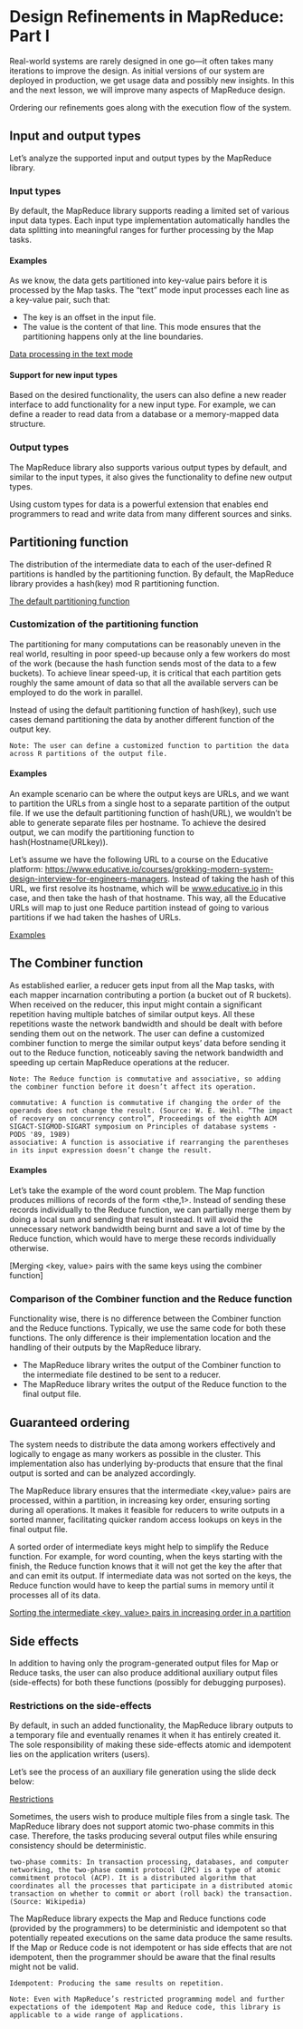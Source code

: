 # Design Refinements in MapReduce: Part I
Real-world systems are rarely designed in one go—it often takes many iterations to improve the design. As initial versions of our system are deployed in production, we get usage data and possibly new insights. In this and the next lesson, we will improve many aspects of MapReduce design.

Ordering our refinements goes along with the execution flow of the system.

## Input and output types
Let’s analyze the supported input and output types by the MapReduce library.

### Input types
By default, the MapReduce library supports reading a limited set of various input data types. Each input type implementation automatically handles the data splitting into meaningful ranges for further processing by the Map tasks.

#### Examples
As we know, the data gets partitioned into key-value pairs before it is processed by the Map tasks. The “text” mode input processes each line as a key-value pair, such that:

- The key is an offset in the input file.
- The value is the content of that line.
This mode ensures that the partitioning happens only at the line boundaries.

[Data processing in the text mode](./textmode.png)

#### Support for new input types
Based on the desired functionality, the users can also define a new reader interface to add functionality for a new input type. For example, we can define a reader to read data from a database or a memory-mapped data structure.

### Output types
The MapReduce library also supports various output types by default, and similar to the input types, it also gives the functionality to define new output types.

Using custom types for data is a powerful extension that enables end programmers to read and write data from many different sources and sinks.


## Partitioning function
The distribution of the intermediate data to each of the user-defined R partitions is handled by the partitioning function. By default, the MapReduce library provides a hash(key) mod R partitioning function.
 
[The default partitioning function](./partitioning.png)

### Customization of the partitioning function
The partitioning for many computations can be reasonably uneven in the real world, resulting in poor speed-up because only a few workers do most of the work (because the hash function sends most of the data to a few buckets). To achieve linear speed-up, it is critical that each partition gets roughly the same amount of data so that all the available servers can be employed to do the work in parallel.

Instead of using the default partitioning function of hash(key), such use cases demand partitioning the data by another different function of the output key.
```
Note: The user can define a customized function to partition the data across R partitions of the output file.
``` 

#### Examples
An example scenario can be where the output keys are URLs, and we want to partition the URLs from a single host to a separate partition of the output file. If we use the default partitioning function of hash(URL), we wouldn’t be able to generate separate files per hostname. To achieve the desired output, we can modify the partitioning function to hash(Hostname(URLkey)).

Let’s assume we have the following URL to a course on the Educative platform: https://www.educative.io/courses/grokking-modern-system-design-interview-for-engineers-managers. Instead of taking the hash of this URL, we first resolve its hostname, which will be www.educative.io in this case, and then take the hash of that hostname. This way, all the Educative URLs will map to just one Reduce partition instead of going to various partitions if we had taken the hashes of URLs.

[Examples](./example)

## The Combiner function
As established earlier, a reducer gets input from all the Map tasks, with each mapper incarnation contributing a portion (a bucket out of R buckets). When received on the reducer, this input might contain a significant repetition having multiple batches of similar output keys. All these repetitions waste the network bandwidth and should be dealt with before sending them out on the network. The user can define a customized combiner function to merge the similar output keys’ data before sending it out to the Reduce function, noticeably saving the network bandwidth and speeding up certain MapReduce operations at the reducer.
```
Note: The Reduce function is commutative and associative, so adding the combiner function before it doesn’t affect its operation.

commutative: A function is commutative if changing the order of the operands does not change the result. (Source: W. E. Weihl. “The impact of recovery on concurrency control”, Proceedings of the eighth ACM SIGACT-SIGMOD-SIGART symposium on Principles of database systems - PODS '89, 1989)
associative: A function is associative if rearranging the parentheses in its input expression doesn’t change the result.
```
#### Examples
Let’s take the example of the word count problem. The Map function produces millions of records of the form  <the,1>. Instead of sending these records individually to the Reduce function, we can partially merge them by doing a local sum and sending that result instead. It will avoid the unnecessary network bandwidth being burnt and save a lot of time by the Reduce function, which would have to merge these records individually otherwise.

[Merging <key, value> pairs with the same keys using the combiner function]

### Comparison of the Combiner function and the Reduce function
Functionality wise, there is no difference between the Combiner function and the Reduce functions. Typically, we use the same code for both these functions. The only difference is their implementation location and the handling of their outputs by the MapReduce library.

- The MapReduce library writes the output of the Combiner function to the intermediate file destined to be sent to a reducer.
- The MapReduce library writes the output of the Reduce function to the final output file.


## Guaranteed ordering
The system needs to distribute the data among workers effectively and logically to engage as many workers as possible in the cluster. This implementation also has underlying by-products that ensure that the final output is sorted and can be analyzed accordingly.

The MapReduce library ensures that the intermediate <key,value> pairs are processed, within a partition, in increasing key order, ensuring sorting during all operations. It makes it feasible for reducers to write outputs in a sorted manner, facilitating quicker random access lookups on keys in the final output file.

A sorted order of intermediate keys might help to simplify the Reduce function. For example, for word counting, when the keys starting with the finish, the Reduce function knows that it will not get the key the after that and can emit its output. If intermediate data was not sorted on the keys, the Reduce function would have to keep the partial sums in memory until it processes all of its data.

[Sorting the intermediate <key, value> pairs in increasing order in a partition](./sorting.png)

## Side effects
In addition to having only the program-generated output files for Map or Reduce tasks, the user can also produce additional auxiliary output files (side-effects) for both these functions (possibly for debugging purposes).

### Restrictions on the side-effects
By default, in such an added functionality, the MapReduce library outputs to a temporary file and eventually renames it when it has entirely created it. The sole responsibility of making these side-effects atomic and idempotent lies on the application writers (users).


Let’s see the process of an auxiliary file generation using the slide deck below:

[Restrictions](./restrictions)

Sometimes, the users wish to produce multiple files from a single task. The MapReduce library does not support atomic two-phase commits in this case. Therefore, the tasks producing several output files while ensuring consistency should be deterministic.

```
two-phase commits: In transaction processing, databases, and computer networking, the two-phase commit protocol (2PC) is a type of atomic commitment protocol (ACP). It is a distributed algorithm that coordinates all the processes that participate in a distributed atomic transaction on whether to commit or abort (roll back) the transaction. (Source: Wikipedia)
```

The MapReduce library expects the Map and Reduce functions code (provided by the programmers) to be deterministic and idempotent so that potentially repeated executions on the same data produce the same results. If the Map or Reduce code is not idempotent or has side effects that are not idempotent, then the programmer should be aware that the final results might not be valid.

```
Idempotent: Producing the same results on repetition.
```

```
Note: Even with MapReduce’s restricted programming model and further expectations of the idempotent Map and Reduce code, this library is applicable to a wide range of applications.
```
